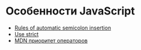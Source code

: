 # Особенности JavaScript

- [Rules of automatic semicolon insertion](https://262.ecma-international.org/7.0/#sec-rules-of-automatic-semicolon-insertion)
- [Use strict](https://tc39.es/ecma262/#sec-directive-prologues-and-the-use-strict-directive)
- [MDN приоритет операторов](https://developer.mozilla.org/ru/docs/Web/JavaScript/Reference/Operators/Operator_Precedence)
